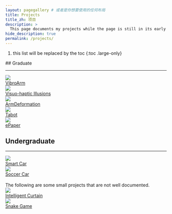 ```yaml
---
layout: pagegallery # 或者是你想要使用的任何布局
title: Projects
title_zh: 项目
description: >
  This page documents my projects while the page is still in its early stages.
hide_description: true
permalink: /projects/
---
```


<!-- # Page under construction!!! -->

1. this list will be replaced by the toc
{:toc .large-only}

<!-- ## [ePaper Display](/projects/epaper/) -->


<div class="content-wrapper" markdown="1">
<div class="en-content" markdown="1">
## Graduate

---

<div class="gallery-grid" >
  <div class="card">
    <div class="image-overlay-container">
      <a href="/projects/vibroarm/">
        <img src="https://pageasset.rayleigh-lin.top/project/2024%20vibroarm/vibroarm.webp"/>
        <div class="card-text">VibroArm</div>
      </a>
    </div>
  </div>
  <div class="card">
    <div class="image-overlay-container">
      <a href="/projects/visuohaptic">
        <img src="/projects/Graduate/visuohaptic/1.PNG"/>
        <div class="card-text">Visuo-haptic Illusions</div>
      </a>
    </div>
  </div>
  <div class="card">
    <div class="image-overlay-container">
      <a href="/projects/armdeformation/">
        <img src="\projects\Graduate\ArmDeformation\armdef.webp"/>
        <div class="card-text">ArmDeformation</div>
      </a>
    </div>
  </div>
  <div class="card">
    <div class="image-overlay-container">
      <a href="/projects/tabot/">
        <img src="https://pageasset.rayleigh-lin.top/project/2024%20TaBot/2024%20Tabot.webp"/>
        <div class="card-text">Tabot</div>
      </a>
    </div>
  </div>
  <div class="card">
    <div class="image-overlay-container">
      <a href="/projects/epaper/">
        <img src="https://pageasset.rayleigh-lin.top/project/epaper/cubemx/New%20Project.webp"/>
        <div class="card-text">ePaper</div>
      </a>
    </div>
  </div>
</div>

## Undergraduate

---

<div class="gallery-grid" >
  <div class="card">
    <div class="image-overlay-container">
      <a href="/projects/smartcar">
        <img src="/projects/Undergraduate/Smartcar/smartcar.jpg"/>
        <div class="card-text">Smart Car</div>
      </a>
    </div>
  </div>
  <div class="card">
    <div class="image-overlay-container">
      <a href="/projects/soccercar">
        <img src="/projects/Undergraduate/DJI/1.jpg"/>
        <div class="card-text">Soccer Car</div>
      </a>
    </div>
  </div>
</div>

<br>
The following are some small projects that are not well documented.
<div class="gallery-grid" >
  <div class="card">
    <div class="image-overlay-container">
      <a href="/projects/intelligentcurtain">
        <img src="/projects/Figure/IntelligentCurtain.png"/>
        <div class="card-text">Intelligent Curtain</div>
      </a>
    </div>
  </div>
  <div class="card">
    <div class="image-overlay-container">
      <a href="/projects/snakegame">
        <img src="/projects/Figure/SnakeGame.png"/>
        <div class="card-text">Snake Game</div>
      </a>
    </div>
  </div>
</div>
</div>

<div class="zh-content" markdown="1" style="display: none;">
## 研究生项目

---

<div class="gallery-grid" >
  <div class="card">
    <div class="image-overlay-container">
      <a href="/projects/vibroarm/">
        <img src="https://pageasset.rayleigh-lin.top/project/2024%20vibroarm/vibroarm.webp"/>
        <div class="card-text">VibroArm</div>
      </a>
    </div>
  </div>
  <div class="card">
    <div class="image-overlay-container">
      <a href="/projects/visuohaptic">
        <img src="/projects/Graduate/visuohaptic/1.PNG"/>
        <div class="card-text">Visuo-haptic Illusions</div>
      </a>
    </div>
  </div>
  <div class="card">
    <div class="image-overlay-container">
      <a href="/projects/armdeformation/">
        <img src="\projects\Graduate\ArmDeformation\armdef.webp"/>
        <div class="card-text">ArmDeformation</div>
      </a>
    </div>
  </div>
  <div class="card">
    <div class="image-overlay-container">
      <a href="/projects/tabot/">
        <img src="https://pageasset.rayleigh-lin.top/project/2024%20TaBot/2024%20Tabot.webp"/>
        <div class="card-text">Tabot</div>
      </a>
    </div>
  </div>
  <div class="card">
    <div class="image-overlay-container">
      <a href="/projects/epaper/">
        <img src="https://pageasset.rayleigh-lin.top/project/epaper/cubemx/New%20Project.webp"/>
        <div class="card-text">墨水屏</div>
      </a>
    </div>
  </div>
  <div class="card">
    <div class="image-overlay-container">
      <a href="/projects/pinarray">
        <img src="/projects/Graduate/Confidential.jpg"/>
        <div class="card-text">Pin-array</div>
      </a>
    </div>
  </div>
</div>

## 本科项目

---

<div class="gallery-grid">
  <div class="card">
    <div class="image-overlay-container">
      <a href="/projects/smartcar">
        <img src="/projects/Undergraduate/Smartcar/smartcar.jpg"/>
        <div class="card-text">智能小车</div>
      </a>
    </div>
  </div>
  <div class="card">
    <div class="image-overlay-container">
      <a href="/projects/soccercar">
        <img src="/projects/Undergraduate/DJI/1.jpg"/>
        <div class="card-text">足球机器人</div>
      </a>
    </div>
  </div>
</div>

<br>
以下是一些未详细记录的小项目。
<div class="gallery-grid">
  <div class="card">
    <div class="image-overlay-container">
      <a href="/projects/intelligentcurtain">
        <img src="/projects/Figure/IntelligentCurtain.png"/>
        <div class="card-text">智能窗帘</div>
      </a>
    </div>
  </div>
  <div class="card">
    <div class="image-overlay-container">
      <a href="/projects/snakegame">
        <img src="/projects/Figure/SnakeGame.png"/>
        <div class="card-text">贪吃蛇游戏</div>
      </a>
    </div>
  </div>
</div>
</div>
</div>
